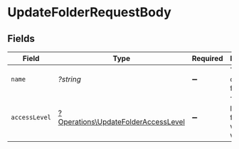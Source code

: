 # UpdateFolderRequestBody


## Fields

| Field                                                                                     | Type                                                                                      | Required                                                                                  | Description                                                                               |
| ----------------------------------------------------------------------------------------- | ----------------------------------------------------------------------------------------- | ----------------------------------------------------------------------------------------- | ----------------------------------------------------------------------------------------- |
| `name`                                                                                    | *?string*                                                                                 | :heavy_minus_sign:                                                                        | The name of the folder.                                                                   |
| `accessLevel`                                                                             | [?Operations\UpdateFolderAccessLevel](../../Models/Operations/UpdateFolderAccessLevel.md) | :heavy_minus_sign:                                                                        | The access level of the folder within the workspace.                                      |
